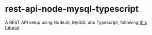 # rest-api-node-mysql-typescript

A REST API setup using NodeJS, MySQL and Typescript, following [this tutorial](https://livecodestream.dev/post/your-guide-to-building-a-nodejs-typescript-rest-api-with-mysql/).
